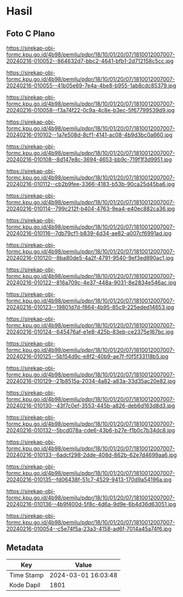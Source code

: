 # Hasil

## Foto C Plano

https://sirekap-obj-formc.kpu.go.id/4b98/pemilu/pdpr/18/10/01/20/07/1810012007007-20240216-010052--864632d7-bbc2-4641-bfb1-2d712158c5cc.jpg

https://sirekap-obj-formc.kpu.go.id/4b98/pemilu/pdpr/18/10/01/20/07/1810012007007-20240216-010055--41b05e69-7e4a-4be8-b955-1ab8cdc85379.jpg

https://sirekap-obj-formc.kpu.go.id/4b98/pemilu/pdpr/18/10/01/20/07/1810012007007-20240216-010058--f3a74f22-0c9a-4c8e-b3ec-5f67799539d9.jpg

https://sirekap-obj-formc.kpu.go.id/4b98/pemilu/pdpr/18/10/01/20/07/1810012007007-20240216-010102--1a7e508d-8cf1-4141-ac08-4b9d3bc0a660.jpg

https://sirekap-obj-formc.kpu.go.id/4b98/pemilu/pdpr/18/10/01/20/07/1810012007007-20240216-010108--8d147e8c-3694-4653-bb9c-719f1f3d9951.jpg

https://sirekap-obj-formc.kpu.go.id/4b98/pemilu/pdpr/18/10/01/20/07/1810012007007-20240216-010112--cb2b9fee-3366-4183-b53b-90ca25d45ba6.jpg

https://sirekap-obj-formc.kpu.go.id/4b98/pemilu/pdpr/18/10/01/20/07/1810012007007-20240216-010114--799c212f-b404-4763-9ea4-e40ec882ca36.jpg

https://sirekap-obj-formc.kpu.go.id/4b98/pemilu/pdpr/18/10/01/20/07/1810012007007-20240216-010116--7db79cf1-b839-4d34-ae82-a007cf6991ad.jpg

https://sirekap-obj-formc.kpu.go.id/4b98/pemilu/pdpr/18/10/01/20/07/1810012007007-20240216-010120--8ba80de5-4a2f-4791-9540-9ef3ed890ac1.jpg

https://sirekap-obj-formc.kpu.go.id/4b98/pemilu/pdpr/18/10/01/20/07/1810012007007-20240216-010122--816a709c-4e37-448a-9031-8e2834e546ac.jpg

https://sirekap-obj-formc.kpu.go.id/4b98/pemilu/pdpr/18/10/01/20/07/1810012007007-20240216-010123--19801d7d-f864-4b95-85c9-225eded14653.jpg

https://sirekap-obj-formc.kpu.go.id/4b98/pemilu/pdpr/18/10/01/20/07/1810012007007-20240216-010124--645476af-e1e8-425b-83eb-ce2375e167bc.jpg

https://sirekap-obj-formc.kpu.go.id/4b98/pemilu/pdpr/18/10/01/20/07/1810012007007-20240216-010125--5b154d9c-e8f2-40b9-ae7f-f0f5f33118b5.jpg

https://sirekap-obj-formc.kpu.go.id/4b98/pemilu/pdpr/18/10/01/20/07/1810012007007-20240216-010129--21b8515a-2034-4a82-a83a-33d35ac20e82.jpg

https://sirekap-obj-formc.kpu.go.id/4b98/pemilu/pdpr/18/10/01/20/07/1810012007007-20240216-010130--43f7c0ef-3553-445b-a826-deb6d163d8d3.jpg

https://sirekap-obj-formc.kpu.go.id/4b98/pemilu/pdpr/18/10/01/20/07/1810012007007-20240216-010132--5bcd078a-cde6-43b6-b27e-f1b0c7b34dc8.jpg

https://sirekap-obj-formc.kpu.go.id/4b98/pemilu/pdpr/18/10/01/20/07/1810012007007-20240216-010133--6adcf298-2dde-408d-862b-62e7d4699aa6.jpg

https://sirekap-obj-formc.kpu.go.id/4b98/pemilu/pdpr/18/10/01/20/07/1810012007007-20240216-010135--fd06438f-51c7-4529-9413-170d9a54196a.jpg

https://sirekap-obj-formc.kpu.go.id/4b98/pemilu/pdpr/18/10/01/20/07/1810012007007-20240216-010136--4b9f400d-5f8c-4d6a-9d9e-6b4d36d63051.jpg

https://sirekap-obj-formc.kpu.go.id/4b98/pemilu/pdpr/18/10/01/20/07/1810012007007-20240216-010054--c5e74f5a-23a3-4158-ad6f-7014a45a74f6.jpg


## Metadata

| Key        | Value               |
| ---------- | ------------------- |
| Time Stamp | 2024-03-01 16:03:48 |
| Kode Dapil | 1801                |



